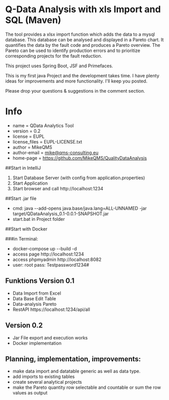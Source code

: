 # Q-Data Analysis with xls Import and SQL (Maven)

The tool provides a xlsx import function which adds the data to a mysql database.
This database can be analysed and displayed in a Pareto chart. It quantifies the data 
by the fault code and produces a Pareto overview. The Pareto can be used to identify
production errors and to prioritize corresponding projects for the fault reduction. 

This project uses Spring Boot, JSF and Primefaces.

This is my first java Project and the development takes time. 
I have plenty ideas for improvements and more functionality. I'll keep you posted.

Please drop your questions & suggestions in the comment section.

# Info
* name = QData Analytics Tool
* version = 0.2
* license = EUPL
* license_files = EUPL-LICENSE.txt
* author = MikeQMS
* author-email = mike@qms-consulting.eu
* home-page = https://github.com/MikeQMS/QualityDataAnalysis

##Start in IntelliJ
1. Start Database Server (with config from application.properties)
2. Start Application
3. Start browser and call http://localhost:1234

##Start .jar file
* cmd: java --add-opens java.base/java.lang=ALL-UNNAMED -jar target/QDataAnalysis_0.1-0.0.1-SNAPSHOT.jar
* start.bat in Project folder

##Start with Docker

###in Terminal:
* docker-compose up --build -d
* access page http://localhost:1234
* access phpmyadmin http://localhost:8082
* user: root pass: Testpassword1234#

## Funktions Version 0.1
* Data Import from Excel
* Data Base Edit Table
* Data-analysis Pareto
* RestAPI https://localhost:1234/api/all

## Version 0.2
* Jar File export and execution works
* Docker implementation


## Planning, implementation, improvements:
* make data import and datatable generic as well as data type. 
* add imports to existing tables
* create several analytical projects
* make the Pareto quantity row selectable and countable or sum the row values as output

